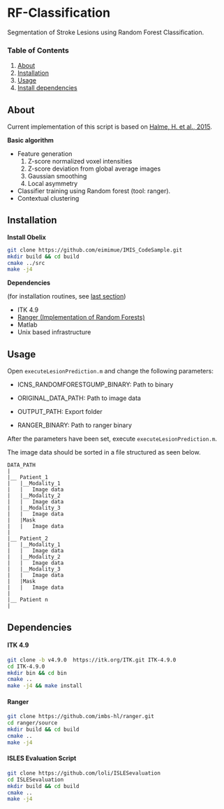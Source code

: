 
# RF-Classification
Segmentation of Stroke Lesions using Random Forest Classification.

### Table of Contents
1. [About](#about)
2. [Installation](#installation)
3. [Usage](#usage)
4. [Install dependencies](#dependencies)


## About
Current implementation of this script is based on [Halme, H. et al., 2015](http://www.isles-challenge.org/ISLES2015/articles/halmh1.pdf).

**Basic algorithm**
- Feature generation
  1. Z-score normalized voxel intensities
  1. Z-score deviation from global average images
  1. Gaussian smoothing
  1. Local asymmetry
- Classifier training using Random forest (tool: ranger).
- Contextual clustering


## Installation

**Install Obelix**
```bash
git clone https://github.com/eimimue/IMIS_CodeSample.git
mkdir build && cd build
cmake ../src
make -j4
```
**Dependencies**

(for installation routines, see [last section](#dependencies))
- ITK 4.9
- [Ranger (Implementation of Random Forests)](https://github.com/imbs-hl/ranger)
- Matlab
- Unix based infrastructure


## Usage

Open `executeLesionPrediction.m` and change the following parameters:

- ICNS_RANDOMFORESTGUMP_BINARY: Path to binary
- ORIGINAL_DATA_PATH: Path to image data
- OUTPUT_PATH: Export folder

- RANGER_BINARY: Path to ranger binary

After the parameters have been set, execute `executeLesionPrediction.m`.

The image data should be sorted in a file structured as seen below.

```
DATA_PATH
|
|__ Patient_1
|   |__Modality_1
|   |   Image data
|   |__Modality_2
|   |   Image data
|   |__Modality_3
|   |   Image data
|   |Mask
|   |   Image data
|
|__ Patient_2
|   |__Modality_1
|   |   Image data
|   |__Modality_2
|   |   Image data
|   |__Modality_3
|   |   Image data
|   |Mask
|   |   Image data
|
|__ Patient n
|
```

## Dependencies

#### ITK 4.9
```bash
git clone -b v4.9.0  https://itk.org/ITK.git ITK-4.9.0
cd ITK-4.9.0
mkdir bin && cd bin
cmake ..
make -j4 && make install
```

#### Ranger

```bash
git clone https://github.com/imbs-hl/ranger.git
cd ranger/source
mkdir build && cd build
cmake ..
make -j4
```

#### ISLES Evaluation Script

```bash
git clone https://github.com/loli/ISLESevaluation
cd ISLESevaluation
mkdir build && cd build
cmake ..
make -j4
```
